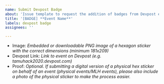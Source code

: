 ```yaml
---
name: Submit Devpost Badge
about: 'Issue template to request the addition of badges from Devpost events. '
title: '[BADGE] **Event Name**'
labels: devpost badge
assignees: ''

---
```


- Image: *Embedded or downloadable PNG image of a hexagon sticker with the correct dimensions (minimum 181x209)*
- Devpost Link: *Link to event on Devpost (e.g. tamuhack2020.devpost.com)*
- Proof: *Optional. If submitting a digital version of a physical hex sticker on behalf of an event (physical events/MLH events), please also include a photo of the physical sticker to make the process easier.*
